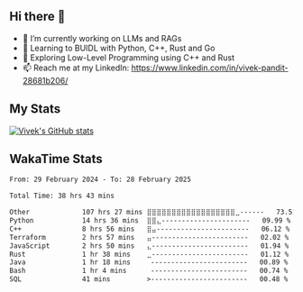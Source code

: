 ## Hi there 👋

- 🔭 I’m currently working on LLMs and RAGs
- 🌱 Learning to BUIDL with Python, C++, Rust and Go 
- 🤔 Exploring Low-Level Programming using C++ and Rust 
- 📫 Reach me at my LinkedIn: https://www.linkedin.com/in/vivek-pandit-28681b206/

## My Stats
[![Vivek's GitHub stats](https://github-readme-stats.vercel.app/api?username=ipanditi&show_icons=true&theme=dark)](https://ipanditi.github.io/)

## WakaTime Stats
<!--START_SECTION:waka-->

```txt
From: 29 February 2024 - To: 28 February 2025

Total Time: 38 hrs 43 mins

Other             107 hrs 27 mins ⣿⣿⣿⣿⣿⣿⣿⣿⣿⣿⣿⣿⣿⣿⣿⣿⣿⣿⣀------   73.51 %
Python            14 hrs 36 mins  ⣿⣿⣄----------------------   09.99 %
C++               8 hrs 56 mins   ⣿⣤-----------------------   06.12 %
Terraform         2 hrs 57 mins   ⣤------------------------   02.02 %
JavaScript        2 hrs 50 mins   ⣄------------------------   01.94 %
Rust              1 hr 38 mins    ⣀------------------------   01.12 %
Java              1 hr 18 mins     ------------------------   00.89 %
Bash              1 hr 4 mins      ------------------------   00.74 %
SQL               41 mins         >------------------------   00.48 %
```

<!--END_SECTION:waka-->


